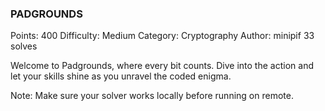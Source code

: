 ### PADGROUNDS

Points: 400
Difficulty: Medium
Category: Cryptography
Author: minipif
33 solves

Welcome to Padgrounds, where every bit counts. Dive into the action and let your skills shine as you unravel the coded enigma.

Note: Make sure your solver works locally before running on remote.